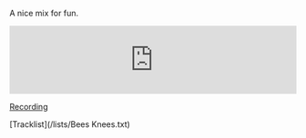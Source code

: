 A nice mix for fun.

<iframe width="100%" height="120" src="https://www.mixcloud.com/widget/iframe/?hide_cover=1&hide_artwork=1&feed=%2Fpeter-henry5%2Fbees-knees%2F" frameborder="0" ></iframe>

[Recording](https://www.dropbox.com/s/o1lg42anx0cxyop/Bees%20Knees.mp3?dl=0)

[Tracklist](/lists/Bees Knees.txt)
